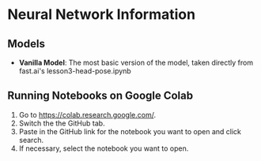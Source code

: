 # Neural Network Information

## Models
* **Vanilla Model**: The most basic version of the model, taken directly from fast.ai's lesson3-head-pose.ipynb

## Running Notebooks on Google Colab
1. Go to https://colab.research.google.com/.
2. Switch the the GitHub tab.
3. Paste in the GitHub link for the notebook you want to open and click search.
4. If necessary, select the notebook you want to open.

